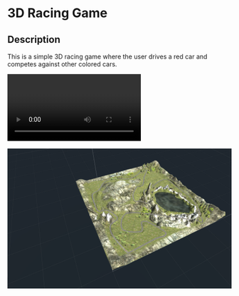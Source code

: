 **3D Racing Game**
===================

Description 
----------
This is a simple 3D racing game where the user drives a red car and competes against other colored cars.

![](video.mov)

![](car1.png)
